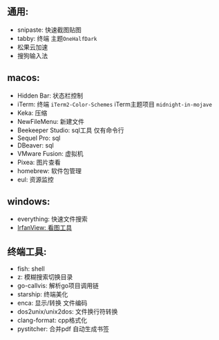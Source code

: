 ## 通用:
- snipaste: 快速截图贴图
- tabby: 终端 主题`OneHalfDark`
- 松果云加速
- 搜狗输入法

## macos:
- Hidden Bar: 状态栏控制
- iTerm: 终端
 `iTerm2-Color-Schemes` iTerm主题项目 `midnight-in-mojave`
- Keka: 压缩
- NewFileMenu: 新建文件
- Beekeeper Studio: sql工具 仅有命令行
- Sequel Pro: sql
- DBeaver: sql
- VMware Fusion: 虚拟机
- Pixea: 图片查看
- homebrew: 软件包管理
- eul: 资源监控

## windows:
- everything: 快速文件搜索
- [IrfanView: 看图工具](https://www.irfanview.com/)

## 终端工具:
- fish: shell
- z: 模糊搜索切换目录
- go-callvis: 解析go项目调用链
- starship: 终端美化
- enca: 显示/转换 文件编码
- dos2unix/unix2dos: 文件换行符转换
- clang-format: cpp格式化
- pystitcher: 合并pdf 自动生成书签
